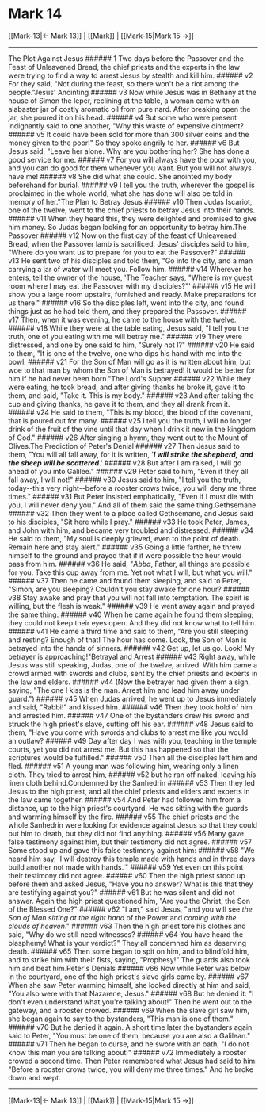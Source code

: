 # Mark 14

[[Mark-13|← Mark 13]] | [[Mark]] | [[Mark-15|Mark 15 →]]
***

The Plot Against Jesus ###### 1 Two days before the Passover and the Feast of Unleavened Bread, the chief priests and the experts in the law were trying to find a way to arrest Jesus by stealth and kill him. ###### v2 For they said, "Not during the feast, so there won't be a riot among the people."Jesus' Anointing ###### v3 Now while Jesus was in Bethany at the house of Simon the leper, reclining at the table, a woman came with an alabaster jar of costly aromatic oil from pure nard. After breaking open the jar, she poured it on his head. ###### v4 But some who were present indignantly said to one another, "Why this waste of expensive ointment? ###### v5 It could have been sold for more than 300 silver coins and the money given to the poor!" So they spoke angrily to her. ###### v6 But Jesus said, "Leave her alone. Why are you bothering her? She has done a good service for me. ###### v7 For you will always have the poor with you, and you can do good for them whenever you want. But you will not always have me! ###### v8 She did what she could. She anointed my body beforehand for burial. ###### v9 I tell you the truth, wherever the gospel is proclaimed in the whole world, what she has done will also be told in memory of her."The Plan to Betray Jesus ###### v10 Then Judas Iscariot, one of the twelve, went to the chief priests to betray Jesus into their hands. ###### v11 When they heard this, they were delighted and promised to give him money. So Judas began looking for an opportunity to betray him.The Passover ###### v12 Now on the first day of the feast of Unleavened Bread, when the Passover lamb is sacrificed, Jesus' disciples said to him, "Where do you want us to prepare for you to eat the Passover?" ###### v13 He sent two of his disciples and told them, "Go into the city, and a man carrying a jar of water will meet you. Follow him. ###### v14 Wherever he enters, tell the owner of the house, 'The Teacher says, "Where is my guest room where I may eat the Passover with my disciples?"' ###### v15 He will show you a large room upstairs, furnished and ready. Make preparations for us there." ###### v16 So the disciples left, went into the city, and found things just as he had told them, and they prepared the Passover. ###### v17 Then, when it was evening, he came to the house with the twelve. ###### v18 While they were at the table eating, Jesus said, "I tell you the truth, one of you eating with me will betray me." ###### v19 They were distressed, and one by one said to him, "Surely not I?" ###### v20 He said to them, "It is one of the twelve, one who dips his hand with me into the bowl. ###### v21 For the Son of Man will go as it is written about him, but woe to that man by whom the Son of Man is betrayed! It would be better for him if he had never been born."The Lord's Supper ###### v22 While they were eating, he took bread, and after giving thanks he broke it, gave it to them, and said, "Take it. This is my body." ###### v23 And after taking the cup and giving thanks, he gave it to them, and they all drank from it. ###### v24 He said to them, "This is my blood, the blood of the covenant, that is poured out for many. ###### v25 I tell you the truth, I will no longer drink of the fruit of the vine until that day when I drink it new in the kingdom of God." ###### v26 After singing a hymn, they went out to the Mount of Olives.The Prediction of Peter's Denial ###### v27 Then Jesus said to them, "You will all fall away, for it is written, '**_I will strike the shepherd,_** **_and the sheep will be scattered_**.' ###### v28 But after I am raised, I will go ahead of you into Galilee." ###### v29 Peter said to him, "Even if they all fall away, I will not!" ###### v30 Jesus said to him, "I tell you the truth, today--this very night--before a rooster crows twice, you will deny me three times." ###### v31 But Peter insisted emphatically, "Even if I must die with you, I will never deny you." And all of them said the same thing.Gethsemane ###### v32 Then they went to a place called Gethsemane, and Jesus said to his disciples, "Sit here while I pray." ###### v33 He took Peter, James, and John with him, and became very troubled and distressed. ###### v34 He said to them, "My soul is deeply grieved, even to the point of death. Remain here and stay alert." ###### v35 Going a little farther, he threw himself to the ground and prayed that if it were possible the hour would pass from him. ###### v36 He said, "_Abba_, Father, all things are possible for you. Take this cup away from me. Yet not what I will, but what you will." ###### v37 Then he came and found them sleeping, and said to Peter, "Simon, are you sleeping? Couldn't you stay awake for one hour? ###### v38 Stay awake and pray that you will not fall into temptation. The spirit is willing, but the flesh is weak." ###### v39 He went away again and prayed the same thing. ###### v40 When he came again he found them sleeping; they could not keep their eyes open. And they did not know what to tell him. ###### v41 He came a third time and said to them, "Are you still sleeping and resting? Enough of that! The hour has come. Look, the Son of Man is betrayed into the hands of sinners. ###### v42 Get up, let us go. Look! My betrayer is approaching!"Betrayal and Arrest ###### v43 Right away, while Jesus was still speaking, Judas, one of the twelve, arrived. With him came a crowd armed with swords and clubs, sent by the chief priests and experts in the law and elders. ###### v44 (Now the betrayer had given them a sign, saying, "The one I kiss is the man. Arrest him and lead him away under guard.") ###### v45 When Judas arrived, he went up to Jesus immediately and said, "Rabbi!" and kissed him. ###### v46 Then they took hold of him and arrested him. ###### v47 One of the bystanders drew his sword and struck the high priest's slave, cutting off his ear. ###### v48 Jesus said to them, "Have you come with swords and clubs to arrest me like you would an outlaw? ###### v49 Day after day I was with you, teaching in the temple courts, yet you did not arrest me. But this has happened so that the scriptures would be fulfilled." ###### v50 Then all the disciples left him and fled. ###### v51 A young man was following him, wearing only a linen cloth. They tried to arrest him, ###### v52 but he ran off naked, leaving his linen cloth behind.Condemned by the Sanhedrin ###### v53 Then they led Jesus to the high priest, and all the chief priests and elders and experts in the law came together. ###### v54 And Peter had followed him from a distance, up to the high priest's courtyard. He was sitting with the guards and warming himself by the fire. ###### v55 The chief priests and the whole Sanhedrin were looking for evidence against Jesus so that they could put him to death, but they did not find anything. ###### v56 Many gave false testimony against him, but their testimony did not agree. ###### v57 Some stood up and gave this false testimony against him: ###### v58 "We heard him say, 'I will destroy this temple made with hands and in three days build another not made with hands.'" ###### v59 Yet even on this point their testimony did not agree. ###### v60 Then the high priest stood up before them and asked Jesus, "Have you no answer? What is this that they are testifying against you?" ###### v61 But he was silent and did not answer. Again the high priest questioned him, "Are you the Christ, the Son of the Blessed One?" ###### v62 "I am," said Jesus, "and you will see _the Son of Man sitting at the right hand_ of the Power and _coming_ _with the clouds of heaven_." ###### v63 Then the high priest tore his clothes and said, "Why do we still need witnesses? ###### v64 You have heard the blasphemy! What is your verdict?" They all condemned him as deserving death. ###### v65 Then some began to spit on him, and to blindfold him, and to strike him with their fists, saying, "Prophesy!" The guards also took him and beat him.Peter's Denials ###### v66 Now while Peter was below in the courtyard, one of the high priest's slave girls came by. ###### v67 When she saw Peter warming himself, she looked directly at him and said, "You also were with that Nazarene, Jesus." ###### v68 But he denied it: "I don't even understand what you're talking about!" Then he went out to the gateway, and a rooster crowed. ###### v69 When the slave girl saw him, she began again to say to the bystanders, "This man is one of them." ###### v70 But he denied it again. A short time later the bystanders again said to Peter, "You must be one of them, because you are also a Galilean." ###### v71 Then he began to curse, and he swore with an oath, "I do not know this man you are talking about!" ###### v72 Immediately a rooster crowed a second time. Then Peter remembered what Jesus had said to him: "Before a rooster crows twice, you will deny me three times." And he broke down and wept.

***
[[Mark-13|← Mark 13]] | [[Mark]] | [[Mark-15|Mark 15 →]]
